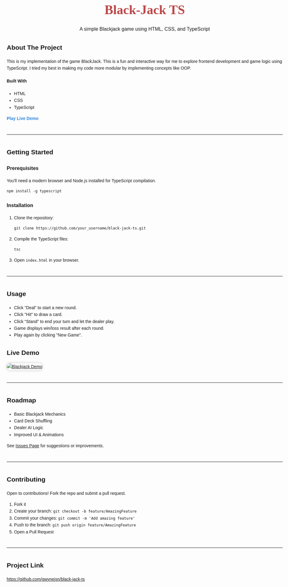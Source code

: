 <head>
  <link rel="preconnect" href="https://fonts.googleapis.com" />
  <link rel="preconnect" href="https://fonts.gstatic.com" crossorigin />
  <link
    href="https://fonts.googleapis.com/css2?family=Playfair+Display+SC:ital,wght@0,400;0,700;0,900;1,400;1,700;1,900&display=swap"
    rel="stylesheet"
  />
</head>
<body style="font-family: Arial, sans-serif; line-height: 1.6; max-width: 900px; margin: auto; padding: 20px;">

  <div style="text-align: center; margin-bottom: 30px;">
    <h1 style="font-size: 42px; color: #bc4749; margin-bottom: 10px; font-family: 'Playfair Display SC', serif;">Black-Jack TS</h3>
    <p style="font-size: 16px;">A simple Blackjack game using HTML, CSS, and TypeScript</p>
  </div>

  <h2>About The Project</h2>

  <div>
      <p>
        This is my implementation of the game BlackJack. This is a fun and interactive way for me to explore frontend development and game logic using TypeScript. I tried my best in making my code more modular by implementing concepts like OOP.
      </p>
      <h4>Built With</h4>
      <ul>
        <li>HTML</li>
        <li>CSS</li>
        <li>TypeScript</li>
      </ul>
      <a href="#live-demo" style="text-decoration: none; font-weight: bold; color: #2e86de;">Play Live Demo</a>
  </div>

  <hr style="margin: 40px 0;" />

  <h2>Getting Started</h2>

  <h3>Prerequisites</h3>
  <p>You'll need a modern browser and Node.js installed for TypeScript compilation.</p>
  <pre><code>npm install -g typescript</code></pre>

  <h3>Installation</h3>
  <ol>
    <li>Clone the repository:
      <pre><code>git clone https://github.com/your_username/black-jack-ts.git</code></pre>
    </li>
    <li>Compile the TypeScript files:
      <pre><code>tsc</code></pre>
    </li>
    <li>Open <code>index.html</code> in your browser.</li>
  </ol>

  <hr style="margin: 40px 0;" />

  <h2>Usage</h2>
  <ul>
    <li>Click "Deal" to start a new round.</li>
    <li>Click "Hit" to draw a card.</li>
    <li>Click "Stand" to end your turn and let the dealer play.</li>
    <li>Game displays win/loss result after each round.</li>
    <li>Play again by clicking "New Game".</li>
  </ul>

  <h2 id="live-demo">Live Demo</h2>
  <a href="https://gwynejsn.github.io/black-jack-ts/" target="_blank">
    <img src="./assets/demo.gif" alt="Blackjack Demo" style="max-width: 400px; border-radius: 10px; box-shadow: 0 0 10px rgba(0,0,0,0.2);" />
  </a>

  <hr style="margin: 40px 0;" />

  <h2>Roadmap</h2>
  <ul>
    <li>Basic Blackjack Mechanics</li>
    <li>Card Deck Shuffling</li>
    <li>Dealer AI Logic</li>
    <li>Improved UI & Animations</li>
  </ul>
  <p>See <a href="https://github.com/gwynejsn/black-jack-ts/issues" target="_blank">Issues Page</a> for suggestions or improvements.</p>

  <hr style="margin: 40px 0;" />

  <h2>Contributing</h2>
  <p>Open to contributions! Fork the repo and submit a pull request.</p>
  <ol>
    <li>Fork it</li>
    <li>Create your branch: <code>git checkout -b feature/AmazingFeature</code></li>
    <li>Commit your changes: <code>git commit -m 'Add amazing feature'</code></li>
    <li>Push to the branch: <code>git push origin feature/AmazingFeature</code></li>
    <li>Open a Pull Request</li>
  </ol>

  <hr style="margin: 40px 0;" />

  <h2>Project Link</h2>
  <p>
    <a href="https://github.com/gwynejsn/black-jack-ts" target="_blank">https://github.com/gwynejsn/black-jack-ts</a>
  </p>

</body>
